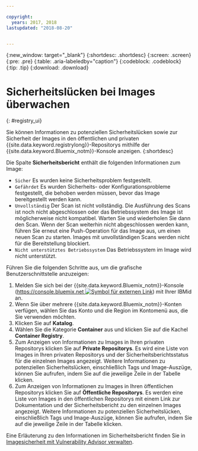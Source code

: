 ```yaml
---

copyright:
  years: 2017, 2018
lastupdated: "2018-08-20"


---
```


{:new_window: target="_blank"}
{:shortdesc: .shortdesc}
{:screen: .screen}
{:pre: .pre}
{:table: .aria-labeledby="caption"}
{:codeblock: .codeblock}
{:tip: .tip}
{:download: .download}


# Sicherheitslücken bei Images überwachen
{: #registry_ui}

Sie können Informationen zu potenziellen Sicherheitslücken sowie zur Sicherheit der Images in den öffentlichen und privaten {{site.data.keyword.registrylong}}-Repositorys mithilfe der {{site.data.keyword.Bluemix_notm}}-Konsole anzeigen.
{:shortdesc}

Die Spalte **Sicherheitsbericht** enthält die folgenden Informationen zum Image:
-   `Sicher` Es wurden keine Sicherheitsproblem festgestellt.
-   `Gefährdet` Es wurden Sicherheits- oder Konfigurationsprobleme festgestellt, die behoben werden müssen, bevor das Image bereitgestellt werden kann.
-   `Unvollständig` Der Scan ist nicht vollständig. Die Ausführung des Scans ist noch nicht abgeschlossen oder das Betriebssystem des Image ist möglicherweise nicht kompatibel. Warten Sie und wiederholen Sie dann den Scan. Wenn der Scan weiterhin nicht abgeschlossen werden kann, führen Sie erneut eine Push-Operation für das Image aus, um einen neuen Scan zu starten. Images mit unvollständigen Scans werden nicht für die Bereitstellung blockiert.
-   `Nicht unterstütztes Betriebssystem` Das Betriebssystem im Image wird nicht unterstützt.

Führen Sie die folgenden Schritte aus, um die grafische Benutzerschnittstelle anzuzeigen:

1.  Melden Sie sich bei der {{site.data.keyword.Bluemix_notm}}-Konsole ([https://console.bluemix.net ![Symbol für externen Link](../../icons/launch-glyph.svg "Symbol für externen Link")](https://console.bluemix.net)) mit Ihrer IBMid an.
2.  Wenn Sie über mehrere {{site.data.keyword.Bluemix_notm}}-Konten verfügen, wählen Sie das Konto und die Region im Kontomenü aus, die Sie verwenden möchten.
3.  Klicken Sie auf **Katalog**.
4.  Wählen Sie die Kategorie **Container** aus und klicken Sie auf die Kachel **Container Registry**.
5.  Zum Anzeigen von Informationen zu Images in Ihren privaten Repositorys klicken Sie auf **Private Repositorys**. Es wird eine Liste von Images in Ihren privaten Repositorys und der Sicherheitsberichtsstatus für die einzelnen Images angezeigt. Weitere Informationen zu potenziellen Sicherheitslücken, einschließlich Tags und Image-Auszüge, können Sie aufrufen, indem Sie auf die jeweilige Zeile in der Tabelle klicken.
6.  Zum Anzeigen von Informationen zu Images in Ihren öffentlichen Repositorys klicken Sie auf **Öffentliche Repositorys**. Es werden eine Liste von Images in den öffentlichen Repositorys mit einem Link zur Dokumentation und der Sicherheitsbericht zu den einzelnen Images angezeigt. Weitere Informationen zu potenziellen Sicherheitslücken, einschließlich Tags und Image-Auszüge, können Sie aufrufen, indem Sie auf die jeweilige Zeile in der Tabelle klicken.

Eine Erläuterung zu den Informationen im Sicherheitsbericht finden Sie in [Imagesicherheit mit Vulnerability Advisor verwalten](../va/va_index.html).
